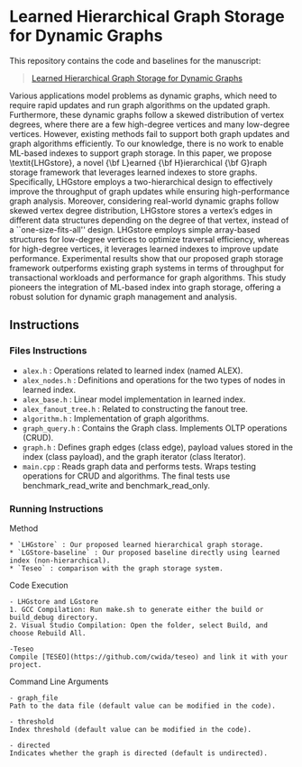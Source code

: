 # Learned Hierarchical Graph Storage for Dynamic Graphs

This repository contains the code and baselines for the manuscript:

> [Learned Hierarchical Graph Storage for Dynamic Graphs](https://github.com/qpp117/LHGstore)
>

Various applications model problems as dynamic graphs, which need to require rapid updates and run graph algorithms on the updated graph. Furthermore, these dynamic graphs follow a skewed distribution of vertex degrees, where there are a few high-degree vertices and many low-degree vertices. However, existing methods fail to support both graph updates and graph algorithms efficiently. To our knowledge, there is no work to enable ML-based indexes to support graph storage. In this paper, we propose \textit{LHGstore}, a novel {\bf L}earned {\bf H}ierarchical {\bf G}raph storage framework that leverages learned indexes to store graphs. Specifically, LHGstore employs a two-hierarchical design to effectively improve the throughput of graph updates while ensuring high-performance graph analysis. Moreover, considering real-world dynamic graphs follow skewed vertex degree distribution, LHGstore stores a vertex’s edges in different data structures depending on the degree of that vertex, instead of a ``one-size-fits-all'' design. LHGstore employs simple array-based structures for low-degree vertices to optimize traversal efficiency, whereas for high-degree vertices, it leverages learned indexes to improve update performance. Experimental results show that our proposed graph storage framework outperforms existing graph systems in terms of throughput for transactional workloads and performance for graph algorithms. This study pioneers the integration of ML-based index into graph storage, offering a robust solution for dynamic graph management and analysis.

## Instructions

### Files Instructions

* `alex.h` : Operations related to learned index (named ALEX).
* `alex_nodes.h` : Definitions and operations for the two types of nodes in learned index.
* `alex_base.h` : Linear model implementation in learned index.
* `alex_fanout_tree.h` : Related to constructing the fanout tree.
* `algorithm.h` : Implementation of graph algorithms.
* `graph_query.h` : Contains the Graph class. Implements OLTP operations (CRUD).
* `graph.h` : Defines graph edges (class edge), payload values stored in the index (class payload), and the graph iterator (class Iterator).
* `main.cpp` : Reads graph data and performs tests. Wraps testing operations for CRUD and algorithms. The final tests use benchmark_read_write and benchmark_read_only.

### Running Instructions

Method
```
* `LHGstore` : Our proposed learned hierarchical graph storage.
* `LGStore-baseline` : Our proposed baseline directly using learned index (non-hierarchical).
* `Teseo` : comparison with the graph storage system.
```

Code Execution
```
- LHGstore and LGstore
1. GCC Compilation: Run make.sh to generate either the build or build_debug directory.
2. Visual Studio Compilation: Open the folder, select Build, and choose Rebuild All.

-Teseo
Compile [TESEO](https://github.com/cwida/teseo) and link it with your project.
```

Command Line Arguments
```
- graph_file
Path to the data file (default value can be modified in the code).

- threshold
Index threshold (default value can be modified in the code).

- directed
Indicates whether the graph is directed (default is undirected).
```
